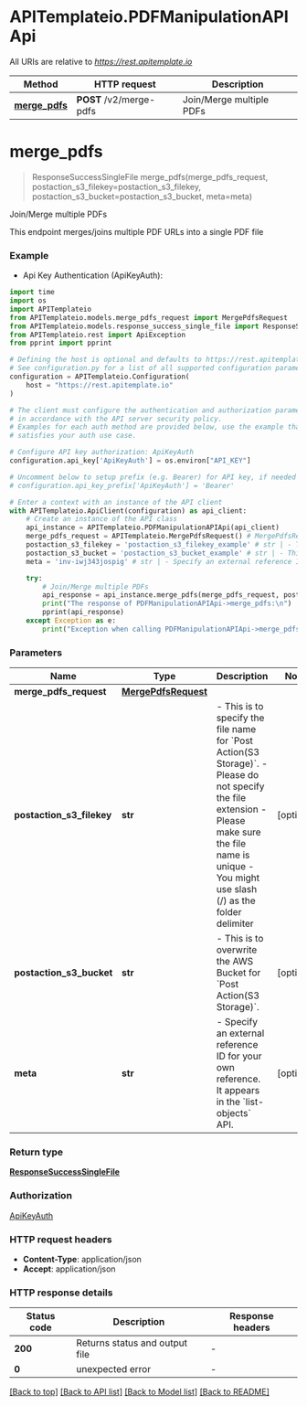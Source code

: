 # APITemplateio.PDFManipulationAPIApi

All URIs are relative to *https://rest.apitemplate.io*

Method | HTTP request | Description
------------- | ------------- | -------------
[**merge_pdfs**](PDFManipulationAPIApi.md#merge_pdfs) | **POST** /v2/merge-pdfs | Join/Merge multiple PDFs


# **merge_pdfs**
> ResponseSuccessSingleFile merge_pdfs(merge_pdfs_request, postaction_s3_filekey=postaction_s3_filekey, postaction_s3_bucket=postaction_s3_bucket, meta=meta)

Join/Merge multiple PDFs

This endpoint merges/joins multiple PDF URLs into a single PDF file

### Example

* Api Key Authentication (ApiKeyAuth):
```python
import time
import os
import APITemplateio
from APITemplateio.models.merge_pdfs_request import MergePdfsRequest
from APITemplateio.models.response_success_single_file import ResponseSuccessSingleFile
from APITemplateio.rest import ApiException
from pprint import pprint

# Defining the host is optional and defaults to https://rest.apitemplate.io
# See configuration.py for a list of all supported configuration parameters.
configuration = APITemplateio.Configuration(
    host = "https://rest.apitemplate.io"
)

# The client must configure the authentication and authorization parameters
# in accordance with the API server security policy.
# Examples for each auth method are provided below, use the example that
# satisfies your auth use case.

# Configure API key authorization: ApiKeyAuth
configuration.api_key['ApiKeyAuth'] = os.environ["API_KEY"]

# Uncomment below to setup prefix (e.g. Bearer) for API key, if needed
# configuration.api_key_prefix['ApiKeyAuth'] = 'Bearer'

# Enter a context with an instance of the API client
with APITemplateio.ApiClient(configuration) as api_client:
    # Create an instance of the API class
    api_instance = APITemplateio.PDFManipulationAPIApi(api_client)
    merge_pdfs_request = APITemplateio.MergePdfsRequest() # MergePdfsRequest | 
    postaction_s3_filekey = 'postaction_s3_filekey_example' # str | - This is to specify the file name for `Post Action(S3 Storage)`. - Please do not specify the file extension - Please make sure the file name is unique - You might use slash (/) as the folder delimiter  (optional)
    postaction_s3_bucket = 'postaction_s3_bucket_example' # str | - This is to overwrite the AWS Bucket for `Post Action(S3 Storage)`.  (optional)
    meta = 'inv-iwj343jospig' # str | - Specify an external reference ID for your own reference. It appears in the `list-objects` API.  (optional)

    try:
        # Join/Merge multiple PDFs
        api_response = api_instance.merge_pdfs(merge_pdfs_request, postaction_s3_filekey=postaction_s3_filekey, postaction_s3_bucket=postaction_s3_bucket, meta=meta)
        print("The response of PDFManipulationAPIApi->merge_pdfs:\n")
        pprint(api_response)
    except Exception as e:
        print("Exception when calling PDFManipulationAPIApi->merge_pdfs: %s\n" % e)
```



### Parameters

Name | Type | Description  | Notes
------------- | ------------- | ------------- | -------------
 **merge_pdfs_request** | [**MergePdfsRequest**](MergePdfsRequest.md)|  | 
 **postaction_s3_filekey** | **str**| - This is to specify the file name for &#x60;Post Action(S3 Storage)&#x60;. - Please do not specify the file extension - Please make sure the file name is unique - You might use slash (/) as the folder delimiter  | [optional] 
 **postaction_s3_bucket** | **str**| - This is to overwrite the AWS Bucket for &#x60;Post Action(S3 Storage)&#x60;.  | [optional] 
 **meta** | **str**| - Specify an external reference ID for your own reference. It appears in the &#x60;list-objects&#x60; API.  | [optional] 

### Return type

[**ResponseSuccessSingleFile**](ResponseSuccessSingleFile.md)

### Authorization

[ApiKeyAuth](../README.md#ApiKeyAuth)

### HTTP request headers

 - **Content-Type**: application/json
 - **Accept**: application/json

### HTTP response details
| Status code | Description | Response headers |
|-------------|-------------|------------------|
**200** | Returns status and output file |  -  |
**0** | unexpected error |  -  |

[[Back to top]](#) [[Back to API list]](../README.md#documentation-for-api-endpoints) [[Back to Model list]](../README.md#documentation-for-models) [[Back to README]](../README.md)

